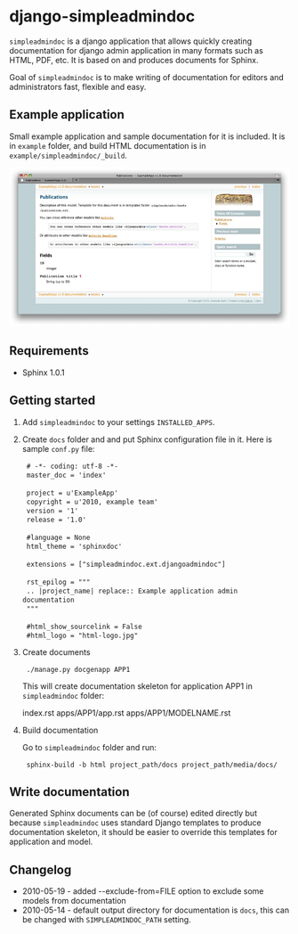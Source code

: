 django-simpleadmindoc
=====================

`simpleadmindoc` is a django application that allows quickly creating documentation for django admin application in many formats such as HTML, PDF, etc. It is based on and produces documents for Sphinx.

Goal of `simpleadmindoc` is to make writing of documentation for editors and administrators fast, flexible and easy.

Example application
-------------------

Small example application and sample documentation for it is included. It is in `example` folder, and build HTML documentation is in  `example/simpleadmindoc/_build`.

![simpleadmindoc screenshot](http://github.com/bmihelac/django-simpleadmindoc/raw/master/example/simpleadmindoc.jpg)

Requirements
------------

* Sphinx 1.0.1

Getting started
---------------

1. Add `simpleadmindoc` to your settings `INSTALLED_APPS`.
	
2. Create `docs` folder and and put Sphinx configuration file in it. Here is sample `conf.py` file:

		# -*- coding: utf-8 -*-
		master_doc = 'index'

		project = u'ExampleApp'
		copyright = u'2010, example team'
		version = '1'
		release = '1.0'

		#language = None
		html_theme = 'sphinxdoc'

		extensions = ["simpleadmindoc.ext.djangoadmindoc"]

		rst_epilog = """
		.. |project_name| replace:: Example application admin documentation
		"""

		#html_show_sourcelink = False
		#html_logo = "html-logo.jpg"

3. Create documents

		./manage.py docgenapp APP1
	
	This will create documentation skeleton for application APP1 in `simpleadmindoc` folder:
	
	index.rst
	apps/APP1/app.rst
	apps/APP1/MODELNAME.rst

4. Build documentation

	Go to `simpleadmindoc` folder and run:
	
		sphinx-build -b html project_path/docs project_path/media/docs/

Write documentation
-------------------

Generated Sphinx documents can be (of course) edited directly but because `simpleadmindoc` uses standard Django templates to produce documentation skeleton, it should be easier to override this templates for application and model.

Changelog
---------

* 2010-05-19 - added --exclude-from=FILE option to exclude some models from documentation
* 2010-05-14 - default output directory for documentation is `docs`, this can be changed with `SIMPLEADMINDOC_PATH` setting.
